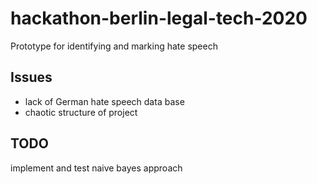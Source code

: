 # hackathon-berlin-legal-tech-2020

Prototype for identifying and marking hate speech

## Issues
* lack of German hate speech data base
* chaotic structure of project

## TODO
implement and test naive bayes approach

